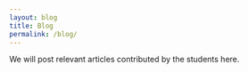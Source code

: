 ```yaml
---
layout: blog
title: Blog
permalink: /blog/
---
```


We will post relevant articles contributed by the students here.
